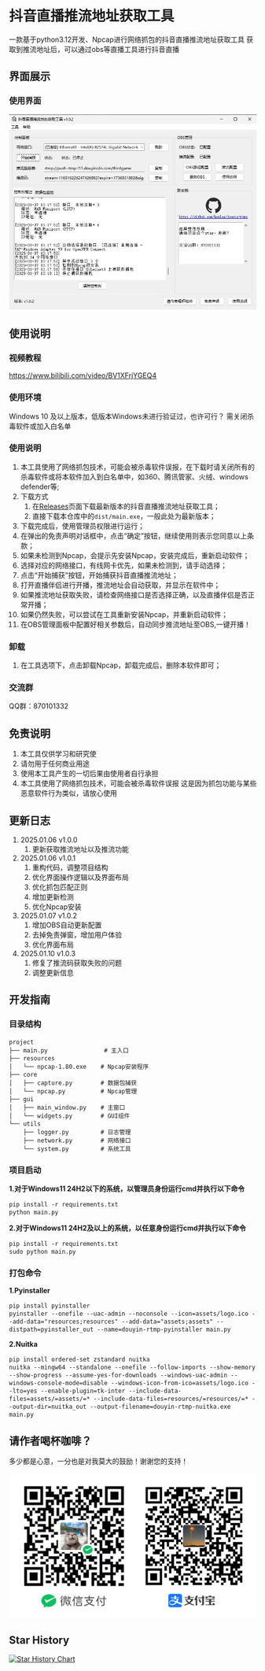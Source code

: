 # 抖音直播推流地址获取工具

一款基于python3.12开发、Npcap进行网络抓包的抖音直播推流地址获取工具
获取到推流地址后，可以通过obs等直播工具进行抖音直播

## 界面展示

### 使用界面

![使用界面](./images/使用界面.png)


## 使用说明

### 视频教程
https://www.bilibili.com/video/BV1XFrjYGEQ4

### 使用环境
Windows 10 及以上版本，低版本Windows未进行验证过，也许可行？
需关闭杀毒软件或加入白名单

### 使用说明

1. 本工具使用了网络抓包技术，可能会被杀毒软件误报，在下载时请关闭所有的杀毒软件或将本软件加入到白名单中，如360、腾讯管家、火绒、windows defender等;
2.  下载方式
    1.  在[Releases](https://github.com/heplex/douyin-rtmp/releases)页面下载最新版本的抖音直播推流地址获取工具；
    2.  直接下载本仓库中的`dist/main.exe`，一般此处为最新版本；
3. 下载完成后，使用管理员权限进行运行；
4. 在弹出的免责声明对话框中，点击“确定”按钮，继续使用则表示您同意以上条款；
5. 如果未检测到Npcap，会提示先安装Npcap，安装完成后，重新启动软件；
6. 选择对应的网络接口，有线网卡优先，如果未检测到，请手动选择；
7. 点击“开始捕获”按钮，开始捕获抖音直播推流地址；
8. 打开直播伴侣进行开播，推流地址会自动获取，并显示在软件中；
9.  如果推流地址获取失败，请检查网络接口是否选择正确，以及直播伴侣是否正常开播；
10. 如果仍然失败，可以尝试在工具重新安装Npcap，并重新启动软件；
11. 在OBS管理面板中配置好相关参数后，自动同步推流地址至OBS,一键开播！

### 卸载

1. 在工具选项下，点击卸载Npcap，卸载完成后，删除本软件即可；

### 交流群

QQ群：870101332


## 免责说明

1. 本工具仅供学习和研究使
2. 请勿用于任何商业用途
3. 使用本工具产生的一切后果由使用者自行承担
4. 本工具使用了网络抓包技术，可能会被杀毒软件误报
   这是因为抓包功能与某些恶意软件行为类似，请放心使用

## 更新日志

1. 2025.01.06 v1.0.0 
   1. 更新获取推流地址以及推流功能
2. 2025.01.06 v1.0.1 
   1. 重构代码，调整项目结构
   2. 优化界面操作逻辑以及界面布局
   3. 优化抓包匹配正则
   4. 增加更新检测
   5. 优化Npcap安装
3. 2025.01.07 v1.0.2
   1. 增加OBS自动更新配置
   2. 去掉免责弹窗，增加用户体验
   3. 优化界面布局 
4. 2025.01.10 v1.0.3
   1. 修复了推流码获取失败的问题
   2. 调整更新信息


## 开发指南

### 目录结构
```
project
├── main.py                # 主入口
├── resources
│   └── npcap-1.80.exe    # Npcap安装程序
├── core
│   ├── capture.py        # 数据包捕获
│   └── npcap.py          # Npcap管理
├── gui
│   ├── main_window.py    # 主窗口
│   └── widgets.py        # GUI组件
└── utils
    ├── logger.py         # 日志管理
    ├── network.py        # 网络接口
    └── system.py         # 系统工具
```

### 项目启动

**1.对于Windows11 24H2以下的系统，以管理员身份运行cmd并执行以下命令**

```
pip install -r requirements.txt
python main.py
```

**2.对于Windows11 24H2及以上的系统，以任意身份运行cmd并执行以下命令**

```
pip install -r requirements.txt
sudo python main.py
```

### 打包命令

**1.Pyinstaller**

```
pip install pyinstaller
pyinstaller --onefile --uac-admin --noconsole --icon=assets/logo.ico --add-data="resources;resources" --add-data="assets;assets" --distpath=pyinstaller_out --name=douyin-rtmp-pyinstaller main.py
```

**2.Nuitka**

```
pip install ordered-set zstandard nuitka
nuitka --mingw64 --standalone --onefile --follow-imports --show-memory --show-progress --assume-yes-for-downloads --windows-uac-admin --windows-console-mode=disable --windows-icon-from-ico=assets/logo.ico --lto=yes --enable-plugin=tk-inter --include-data-files=assets/=assets/=* --include-data-files=resources/=resources/=* --output-dir=nuitka_out --output-filename=douyin-rtmp-nuitka.exe main.py
```

## 请作者喝杯咖啡？

多少都是心意，一分也是对我莫大的鼓励！谢谢您的支持！

![请作者喝杯咖啡](./assets/donate.png)



## Star History

<a href="https://star-history.com/#heplex/douyin-rtmp&Date">
 <picture>
   <source media="(prefers-color-scheme: dark)" srcset="https://api.star-history.com/svg?repos=heplex/douyin-rtmp&type=Date&theme=dark" />
   <source media="(prefers-color-scheme: light)" srcset="https://api.star-history.com/svg?repos=heplex/douyin-rtmp&type=Date" />
   <img alt="Star History Chart" src="https://api.star-history.com/svg?repos=heplex/douyin-rtmp&type=Date" />
 </picture>
</a>

